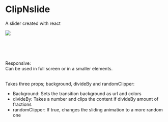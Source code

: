 # ClipNslide
A slider created with react

![](https://github.com/fenrew/ClipNslide/blob/master/screenshots/landing-slider.gif)

<br />
<br />
<br />

Responsive: <br/>Can be used in full screen or in a smaller elements.<br /><br />

Takes three props; background, divideBy and randomClipper:
  - Background: Sets the transition background as url and colors
  - divideBy: Takes a number and clips the content if divideBy amount of fractions
  - randomClipper: If true, changes the sliding animation to a more random one

